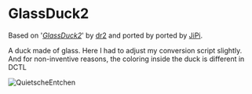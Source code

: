 GlassDuck2
==================

Based on '_[GlassDuck2](https://www.shadertoy.com/view/MtlyRf)_' by [dr2](https://www.shadertoy.com/user/dr2) and ported by ported by [JiPi](../../Site/Profiles/JiPi.md).

A duck made of glass. Here I had to adjust my conversion script slightly. And for non-inventive reasons, the coloring inside the duck is different in DCTL


![QuietscheEntchen](https://user-images.githubusercontent.com/78935215/116908337-0dd85600-ac43-11eb-8679-2ad2e3fdac34.gif)
